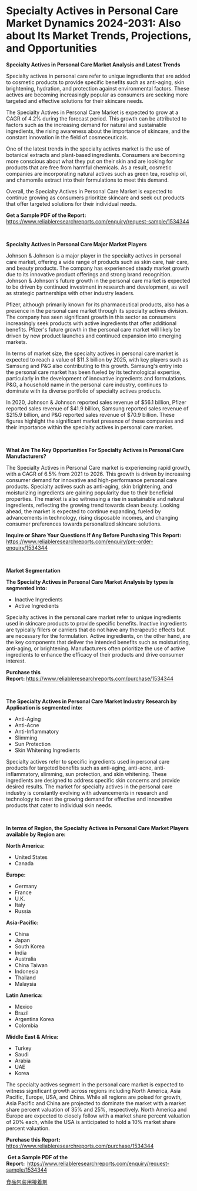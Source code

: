 <p><h1>Specialty Actives in Personal Care Market Dynamics 2024-2031: Also about Its Market Trends, Projections, and Opportunities</h1></p><p><strong>Specialty Actives in Personal Care Market Analysis and Latest Trends</strong></p>
<p><p>Specialty actives in personal care refer to unique ingredients that are added to cosmetic products to provide specific benefits such as anti-aging, skin brightening, hydration, and protection against environmental factors. These actives are becoming increasingly popular as consumers are seeking more targeted and effective solutions for their skincare needs.</p><p>The Specialty Actives in Personal Care Market is expected to grow at a CAGR of 4.2% during the forecast period. This growth can be attributed to factors such as the increasing demand for natural and sustainable ingredients, the rising awareness about the importance of skincare, and the constant innovation in the field of cosmeceuticals.</p><p>One of the latest trends in the specialty actives market is the use of botanical extracts and plant-based ingredients. Consumers are becoming more conscious about what they put on their skin and are looking for products that are free from harmful chemicals. As a result, cosmetic companies are incorporating natural actives such as green tea, rosehip oil, and chamomile extract into their formulations to meet this demand.</p><p>Overall, the Specialty Actives in Personal Care Market is expected to continue growing as consumers prioritize skincare and seek out products that offer targeted solutions for their individual needs.</p></p>
<p><strong>Get a Sample PDF of the Report:&nbsp;</strong> <a href="https://www.reliableresearchreports.com/enquiry/request-sample/1534344">https://www.reliableresearchreports.com/enquiry/request-sample/1534344</a></p>
<p>&nbsp;</p>
<p><strong>Specialty Actives in Personal Care Major Market Players</strong></p>
<p><p>Johnson & Johnson is a major player in the specialty actives in personal care market, offering a wide range of products such as skin care, hair care, and beauty products. The company has experienced steady market growth due to its innovative product offerings and strong brand recognition. Johnson & Johnson's future growth in the personal care market is expected to be driven by continued investment in research and development, as well as strategic partnerships with other industry leaders.</p><p>Pfizer, although primarily known for its pharmaceutical products, also has a presence in the personal care market through its specialty actives division. The company has seen significant growth in this sector as consumers increasingly seek products with active ingredients that offer additional benefits. Pfizer's future growth in the personal care market will likely be driven by new product launches and continued expansion into emerging markets.</p><p>In terms of market size, the specialty actives in personal care market is expected to reach a value of $11.3 billion by 2025, with key players such as Samsung and P&G also contributing to this growth. Samsung's entry into the personal care market has been fueled by its technological expertise, particularly in the development of innovative ingredients and formulations. P&G, a household name in the personal care industry, continues to dominate with its diverse portfolio of specialty actives products.</p><p>In 2020, Johnson & Johnson reported sales revenue of $56.1 billion, Pfizer reported sales revenue of $41.9 billion, Samsung reported sales revenue of $215.9 billion, and P&G reported sales revenue of $70.9 billion. These figures highlight the significant market presence of these companies and their importance within the specialty actives in personal care market.</p></p>
<p>&nbsp;</p>
<p><strong>What Are The Key Opportunities For Specialty Actives in Personal Care Manufacturers?</strong></p>
<p><p>The Specialty Actives in Personal Care market is experiencing rapid growth, with a CAGR of 6.5% from 2021 to 2026. This growth is driven by increasing consumer demand for innovative and high-performance personal care products. Specialty actives such as anti-aging, skin brightening, and moisturizing ingredients are gaining popularity due to their beneficial properties. The market is also witnessing a rise in sustainable and natural ingredients, reflecting the growing trend towards clean beauty. Looking ahead, the market is expected to continue expanding, fueled by advancements in technology, rising disposable incomes, and changing consumer preferences towards personalized skincare solutions.</p></p>
<p><strong>Inquire or Share Your Questions If Any Before Purchasing This Report:</strong> <a href="https://www.reliableresearchreports.com/enquiry/pre-order-enquiry/1534344">https://www.reliableresearchreports.com/enquiry/pre-order-enquiry/1534344</a></p>
<p>&nbsp;</p>
<p><strong>Market Segmentation</strong></p>
<p><strong>The Specialty Actives in Personal Care Market Analysis by types is segmented into:</strong></p>
<p><ul><li>Inactive Ingredients</li><li>Active Ingredients</li></ul></p>
<p><p>Specialty actives in the personal care market refer to unique ingredients used in skincare products to provide specific benefits. Inactive ingredients are typically fillers or carriers that do not have any therapeutic effects but are necessary for the formulation. Active ingredients, on the other hand, are the key components that deliver the intended benefits such as moisturizing, anti-aging, or brightening. Manufacturers often prioritize the use of active ingredients to enhance the efficacy of their products and drive consumer interest.</p></p>
<p><strong>Purchase this Report:&nbsp;</strong><a href="https://www.reliableresearchreports.com/purchase/1534344">https://www.reliableresearchreports.com/purchase/1534344</a></p>
<p>&nbsp;</p>
<p><strong>The Specialty Actives in Personal Care Market Industry Research by Application is segmented into:</strong></p>
<p><ul><li>Anti-Aging</li><li>Anti-Acne</li><li>Anti-Inflammatory</li><li>Slimming</li><li>Sun Protection</li><li>Skin Whitening Ingredients</li></ul></p>
<p><p>Specialty actives refer to specific ingredients used in personal care products for targeted benefits such as anti-aging, anti-acne, anti-inflammatory, slimming, sun protection, and skin whitening. These ingredients are designed to address specific skin concerns and provide desired results. The market for specialty actives in the personal care industry is constantly evolving with advancements in research and technology to meet the growing demand for effective and innovative products that cater to individual skin needs.</p></p>
<p>&nbsp;</p>
<p><strong>In terms of Region, the Specialty Actives in Personal Care Market Players available by Region are:</strong></p>
<p>
    <p> <strong> North America: </strong>
        <ul>
            <li>United States</li>
            <li>Canada</li>
        </ul>
        </p> 
    <p> <strong> Europe: </strong>
        <ul>
            <li>Germany</li>
            <li>France</li>
            <li>U.K.</li>
            <li>Italy</li>
            <li>Russia</li>
        </ul>
        </p> 
    <p> <strong> Asia-Pacific: </strong>
        <ul>
            <li>China</li>
            <li>Japan</li>
            <li>South Korea</li>
            <li>India</li>
            <li>Australia</li>
            <li>China Taiwan</li>
            <li>Indonesia</li>
            <li>Thailand</li>
            <li>Malaysia</li>
        </ul>
        </p> 
    <p> <strong> Latin America: </strong>
        <ul>
            <li>Mexico</li>
            <li>Brazil</li>
            <li>Argentina Korea</li>
            <li>Colombia</li>
        </ul>
        </p> 
    <p> <strong> Middle East & Africa: </strong>
        <ul>
            <li>Turkey</li>
            <li>Saudi</li>
            <li>Arabia</li>
            <li>UAE</li>
            <li>Korea</li>
        </ul>
    </p>
    </p>
<p><p>The specialty actives segment in the personal care market is expected to witness significant growth across regions including North America, Asia Pacific, Europe, USA, and China. While all regions are poised for growth, Asia Pacific and China are projected to dominate the market with a market share percent valuation of 35% and 25%, respectively. North America and Europe are expected to closely follow with a market share percent valuation of 20% each, while the USA is anticipated to hold a 10% market share percent valuation.</p></p>
<p><strong>Purchase this Report: </strong><a href="https://www.reliableresearchreports.com/purchase/1534344">https://www.reliableresearchreports.com/purchase/1534344</a></p>
<p>&nbsp;<strong>Get a Sample PDF of the Report:&nbsp;&nbsp;</strong><a href="https://www.reliableresearchreports.com/enquiry/request-sample/1534344">https://www.reliableresearchreports.com/enquiry/request-sample/1534344</a></p>
<p><strong></strong></p>
<p><p><a href="https://github.com/zekaoe592392/Market-Research-Report-List-1/blob/main/38704857205.md">食品包装用接着剤</a></p></p>